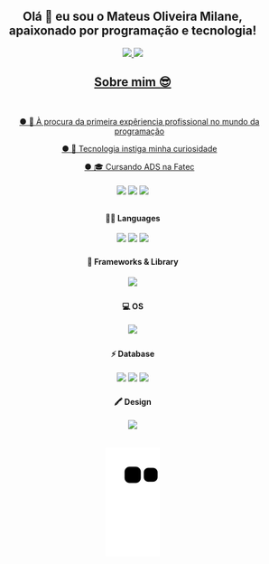 
  <div align="center">
          
  <h2>Olá 👋 eu sou o Mateus Oliveira Milane, apaixonado por programação e tecnologia!</h2>
          
  </div>

<div align="center">
  <a href="https://github.com/Mateus608">
  <img height="180em" src="https://github-readme-stats.vercel.app/api?username=mateus608&show_icons=true&theme=dark&include_all_commits=true&count_private=true"/>
  <img height="180em" src="https://github-readme-stats.vercel.app/api/top-langs/?username=mateus608&layout=compact&langs_count=7&theme=dark"/>
</div> 
  
  
  
  


<div align="center">
    
<h2>Sobre mim 😎</h2><br>
  <ul>
  ● 💼 À procura da primeira expêriencia profissional no mundo da programação<br>
    <p></p>
  ● 🤖 Tecnologia instiga minha curiosidade<br>
    <p></p>
  ● 🎓 Cursando ADS na Fatec<br>
  </ul>
</div>
  
  ####
  
  <div align="center"> 
  <a href="https://instagram.com/mateus_omil5" target="_blank"><img src="https://img.shields.io/badge/-Instagram-%23E4405F?style=for-the-badge&logo=instagram&logoColor=white" target="_blank"></a>
  <a href = "mailto:contatomateusmilane@gmail.com"><img src="https://img.shields.io/badge/-Gmail-%23333?style=for-the-badge&logo=gmail&logoColor=white" target="_blank"></a>
  <a href="https://www.linkedin.com/in/mateus-oliveira-milane/" target="_blank"><img src="https://img.shields.io/badge/-LinkedIn-%230077B5?style=for-the-badge&logo=linkedin&logoColor=white" target="_blank"></a> 
  
</div>
  
##  

<div align="center" style="display: inline_block">
  
#### 👩‍💻 Languages
  <div>
  <img src="https://img.shields.io/badge/HTML5-E34F26?style=for-the-badge&logo=html5&logoColor=white" />
  <img src="https://img.shields.io/badge/CSS3-1572B6?style=for-the-badge&logo=css3&logoColor=white" />
  <img src="https://img.shields.io/badge/JavaScript-323330?style=for-the-badge&logo=javascript&logoColor=F7DF1E" />
  </div>
  
  ###
  
#### 🚀 Frameworks & Library
  <div>
  <img src="https://img.shields.io/badge/Docker-2496ED?style=for-the-badge&logo=docker&logoColor=white" />
  </div>
  
  ###
  
#### 💻 OS
  <div>
  <img src="https://img.shields.io/badge/Ubuntu-E95420?style=for-the-badge&logo=ubuntu&logoColor=white" />
  </div>
  
  ###
  
#### ⚡ Database
  <div>
  <img src="https://img.shields.io/badge/MySQL-005C84?style=for-the-badge&logo=mysql&logoColor=white" />
  <img src="https://img.shields.io/badge/PostgreSQL-316192?style=for-the-badge&logo=postgresql&logoColor=white" />
  <img src="https://img.shields.io/badge/MariaDB-003545?style=for-the-badge&logo=mariadb&logoColor=white"/>  
  </div>
  
  ###
  
  #### 🖍️ Design
  <div>
    <img src="https://img.shields.io/badge/Figma-F24E1E?style=for-the-badge&logo=figma&logoColor=white"/>
  </div>

</div>
  
##
  
<div align="center">  
  
![snake gif](https://github.com/Mateus608/Mateus608/blob/output/github-contribution-grid-snake.svg)
</div>


<!--<a href="https://github.com/anuraghazra/github-readme-stats">
  <img align="center" src="https://github-readme-stats.vercel.app/api/pin/?username=mateus608&repo=github-readme-stats" />
</a>
<a href="https://github.com/anuraghazra/convoychat">
  <img align="center" src="https://github-readme-stats.vercel.app/api/pin/?username=mateus608&repo=convoychat" />
</a>-->
